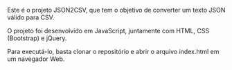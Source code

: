 Este é o projeto JSON2CSV, que tem o objetivo de converter um texto JSON válido para CSV.

O projeto foi desenvolvido em JavaScript, juntamente com HTML, CSS (Bootstrap) e jQuery.

Para executá-lo, basta clonar o repositório e abrir o arquivo index.html em um navegador Web.
